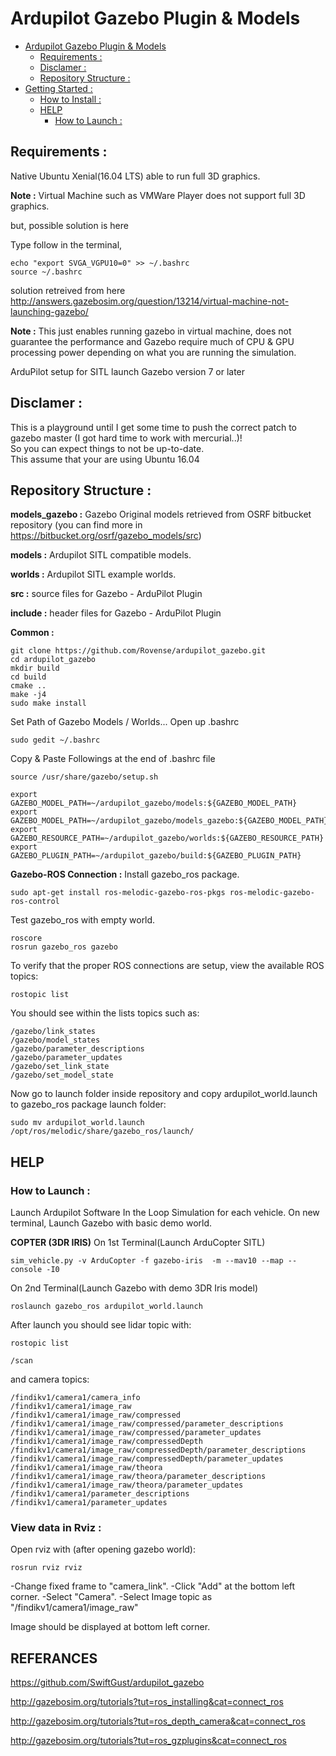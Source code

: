 # Ardupilot Gazebo Plugin & Models
- [Ardupilot Gazebo Plugin & Models](#ardupilot-gazebo-plugin--models)
  - [Requirements :](#requirements-)
  - [Disclamer :](#disclamer-)
  - [Repository Structure :](#repository-structure-)
- [Getting Started :](#getting-started-)
  - [How to Install :](#how-to-install-)
  - [HELP](#help)
    - [How to Launch :](#how-to-launch-)

## Requirements :
Native Ubuntu Xenial(16.04 LTS) able to run full 3D graphics.

**Note :** Virtual Machine such as VMWare Player does not support full 3D graphics.

but, possible solution is here

Type follow in the terminal,
````
echo "export SVGA_VGPU10=0" >> ~/.bashrc
source ~/.bashrc
````
solution retreived from here http://answers.gazebosim.org/question/13214/virtual-machine-not-launching-gazebo/

**Note :** This just enables running gazebo in virtual machine, does not guarantee the performance and Gazebo require much of CPU & GPU processing power depending on what you are running the simulation.

ArduPilot setup for SITL launch
Gazebo version 7 or later

## Disclamer :
This is a playground until I get some time to push the correct patch to gazebo master (I got hard time to work with mercurial..)!  
So you can expect things to not be up-to-date.  
This assume that your are using Ubuntu 16.04

## Repository Structure : 
**models_gazebo :** Gazebo Original models retrieved from OSRF bitbucket repository (you can find more in https://bitbucket.org/osrf/gazebo_models/src)

**models :** Ardupilot SITL compatible models.

**worlds :** Ardupilot SITL example worlds.

**src :** source files for Gazebo - ArduPilot Plugin

**include :** header files for Gazebo - ArduPilot Plugin


**Common :**
````
git clone https://github.com/Rovense/ardupilot_gazebo.git
cd ardupilot_gazebo
mkdir build
cd build
cmake ..
make -j4
sudo make install
````
Set Path of Gazebo Models / Worlds...
Open up .bashrc
````
sudo gedit ~/.bashrc
````
Copy & Paste Followings at the end of .bashrc file
````
source /usr/share/gazebo/setup.sh

export GAZEBO_MODEL_PATH=~/ardupilot_gazebo/models:${GAZEBO_MODEL_PATH}
export GAZEBO_MODEL_PATH=~/ardupilot_gazebo/models_gazebo:${GAZEBO_MODEL_PATH}
export GAZEBO_RESOURCE_PATH=~/ardupilot_gazebo/worlds:${GAZEBO_RESOURCE_PATH}
export GAZEBO_PLUGIN_PATH=~/ardupilot_gazebo/build:${GAZEBO_PLUGIN_PATH}
````

**Gazebo-ROS Connection :**
Install gazebo_ros package.

````
sudo apt-get install ros-melodic-gazebo-ros-pkgs ros-melodic-gazebo-ros-control
````

Test gazebo_ros with empty world.

````
roscore
rosrun gazebo_ros gazebo
````

To verify that the proper ROS connections are setup, view the available ROS topics:
````
rostopic list
````

You should see within the lists topics such as:

````
/gazebo/link_states
/gazebo/model_states
/gazebo/parameter_descriptions
/gazebo/parameter_updates
/gazebo/set_link_state
/gazebo/set_model_state
````

Now go to launch folder inside repository and copy ardupilot_world.launch to gazebo_ros package launch folder:

````
sudo mv ardupilot_world.launch /opt/ros/melodic/share/gazebo_ros/launch/
````

## HELP

### How to Launch :  
Launch Ardupilot Software In the Loop Simulation for each vehicle.
On new terminal, Launch Gazebo with basic demo world.


**COPTER (3DR IRIS)**
On 1st Terminal(Launch ArduCopter SITL)
````
sim_vehicle.py -v ArduCopter -f gazebo-iris  -m --mav10 --map --console -I0
````
On 2nd Terminal(Launch Gazebo with demo 3DR Iris model)
````
roslaunch gazebo_ros ardupilot_world.launch

````

After launch you should see lidar topic with:

````
rostopic list
````

````
/scan

````

and camera topics:

````
/findikv1/camera1/camera_info
/findikv1/camera1/image_raw
/findikv1/camera1/image_raw/compressed
/findikv1/camera1/image_raw/compressed/parameter_descriptions
/findikv1/camera1/image_raw/compressed/parameter_updates
/findikv1/camera1/image_raw/compressedDepth
/findikv1/camera1/image_raw/compressedDepth/parameter_descriptions
/findikv1/camera1/image_raw/compressedDepth/parameter_updates
/findikv1/camera1/image_raw/theora
/findikv1/camera1/image_raw/theora/parameter_descriptions
/findikv1/camera1/image_raw/theora/parameter_updates
/findikv1/camera1/parameter_descriptions
/findikv1/camera1/parameter_updates

````

### View data in Rviz :  

Open rviz with (after opening gazebo world):

````
rosrun rviz rviz
````

-Change fixed frame to "camera_link".
-Click "Add" at the bottom left corner.
-Select "Camera".
-Select Image topic as "/findikv1/camera1/image_raw"

Image should be displayed at bottom left corner.



## REFERANCES
https://github.com/SwiftGust/ardupilot_gazebo

http://gazebosim.org/tutorials?tut=ros_installing&cat=connect_ros

http://gazebosim.org/tutorials?tut=ros_depth_camera&cat=connect_ros

http://gazebosim.org/tutorials?tut=ros_gzplugins&cat=connect_ros
